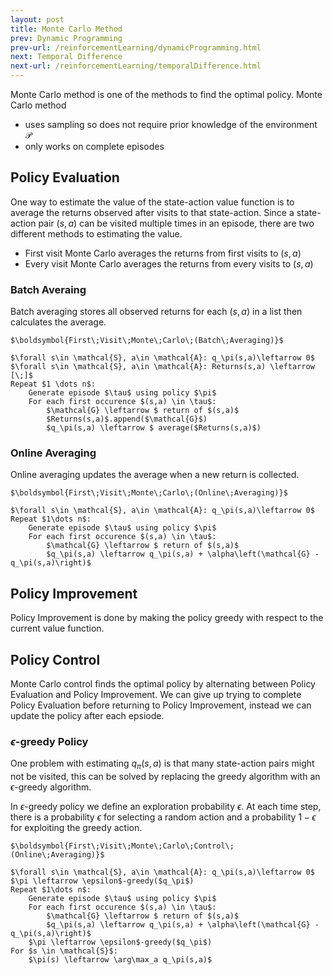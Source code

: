 ```yaml
---
layout: post
title: Monte Carlo Method
prev: Dynamic Programming
prev-url: /reinforcementLearning/dynamicProgramming.html
next: Temporal Difference
next-url: /reinforcementLearning/temporalDifference.html
---
```

Monte Carlo method is one of the methods to find the optimal policy. Monte Carlo method
* uses sampling so does not require prior knowledge of the environment $\mathcal{P}$
* only works on complete episodes

## Policy Evaluation
One way to estimate the value of the state-action value function is to average the returns observed after visits to that state-action. Since a state-action pair $(s,a)$ can be visited multiple times in an episode, there are two different methods to estimating the value.
* First visit Monte Carlo averages the returns from first visits to $(s,a)$
* Every visit Monte Carlo averages the returns from every visits to $(s,a)$

### Batch Averaing
Batch averaging stores all observed returns for each $(s,a)$ in a list then calculates the average.
```
$\boldsymbol{First\;Visit\;Monte\;Carlo\;(Batch\;Averaging)}$

$\forall s\in \mathcal{S}, a\in \mathcal{A}: q_\pi(s,a)\leftarrow 0$
$\forall s\in \mathcal{S}, a\in \mathcal{A}: Returns(s,a) \leftarrow [\;]$
Repeat $1 \dots n$:
	Generate episode $\tau$ using policy $\pi$
	For each first occurence $(s,a) \in \tau$:
		$\mathcal{G} \leftarrow $ return of $(s,a)$
		$Returns(s,a)$.append($\mathcal{G}$)
		$q_\pi(s,a) \leftarrow $ average($Returns(s,a)$)
```

### Online Averaging
Online averaging updates the average when a new return is collected.
```
$\boldsymbol{First\;Visit\;Monte\;Carlo\;(Online\;Averaging)}$

$\forall s\in \mathcal{S}, a\in \mathcal{A}: q_\pi(s,a)\leftarrow 0$
Repeat $1\dots n$:
	Generate episode $\tau$ using policy $\pi$
	For each first occurence $(s,a) \in \tau$:
		$\mathcal{G} \leftarrow $ return of $(s,a)$
		$q_\pi(s,a) \leftarrow q_\pi(s,a) + \alpha\left(\mathcal{G} - q_\pi(s,a)\right)$ 
```

## Policy Improvement
Policy Improvement is done by making the policy greedy with respect to the current value function.

## Policy Control
Monte Carlo control finds the optimal policy by alternating between Policy Evaluation and Policy Improvement. We can give up trying to complete Policy Evaluation before returning to Policy Improvement, instead we can update the policy after each epsiode.

### $\epsilon$-greedy Policy
One problem with estimating $q_\pi(s,a)$ is that many state-action pairs might not be visited, this can be solved by replacing the greedy algorithm with an $\epsilon$-greedy algorithm.

 In $\epsilon$-greedy policy we define an exploration probability $\epsilon$. At each time step, there is a probability $\epsilon$ for selecting a random action and a probability $1-\epsilon$ for exploiting the greedy action.
```
$\boldsymbol{First\;Visit\;Monte\;Carlo\;Control\;(Online\;Averaging)}$

$\forall s\in \mathcal{S}, a\in \mathcal{A}: q_\pi(s,a)\leftarrow 0$
$\pi \leftarrow \epsilon$-greedy($q_\pi$)
Repeat $1\dots n$:
	Generate episode $\tau$ using policy $\pi$
	For each first occurence $(s,a) \in \tau$:
		$\mathcal{G} \leftarrow $ return of $(s,a)$
		$q_\pi(s,a) \leftarrow q_\pi(s,a) + \alpha\left(\mathcal{G} - q_\pi(s,a)\right)$ 
	$\pi \leftarrow \epsilon$-greedy($q_\pi$)
For $s \in \mathcal{S}$:
	$\pi(s) \leftarrow \arg\max_a q_\pi(s,a)$
```
